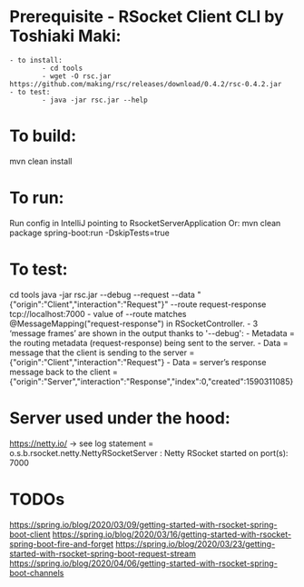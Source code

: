 # Prerequisite - RSocket Client CLI by Toshiaki Maki:
    - to install:
            - cd tools
            - wget -O rsc.jar https://github.com/making/rsc/releases/download/0.4.2/rsc-0.4.2.jar
    - to test:
            - java -jar rsc.jar --help


# To build: 
mvn clean install


# To run: 
Run config in IntelliJ pointing to RsocketServerApplication
Or: mvn clean package spring-boot:run -DskipTests=true


# To test:
cd tools
java -jar rsc.jar --debug --request --data "{\"origin\":\"Client\",\"interaction\":\"Request\"}" --route request-response tcp://localhost:7000
        - value of --route matches @MessageMapping("request-response") in RSocketController.
        - 3 ‘message frames’ are shown in the output thanks to '--debug':
                - Metadata = the routing metadata (request-response) being sent to the server.
                - Data = message that the client is sending to the server = {"origin":"Client","interaction":"Request"}
                - Data = server’s response message back to the client = {"origin":"Server","interaction":"Response","index":0,"created":1590311085}
                
                
# Server used under the hood: 
https://netty.io/ -> see log statement = o.s.b.rsocket.netty.NettyRSocketServer : Netty RSocket started on port(s): 7000


# TODOs
https://spring.io/blog/2020/03/09/getting-started-with-rsocket-spring-boot-client
https://spring.io/blog/2020/03/16/getting-started-with-rsocket-spring-boot-fire-and-forget
https://spring.io/blog/2020/03/23/getting-started-with-rsocket-spring-boot-request-stream
https://spring.io/blog/2020/04/06/getting-started-with-rsocket-spring-boot-channels
